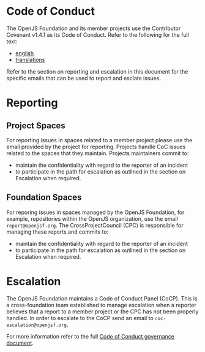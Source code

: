 # Code of Conduct

The OpenJS Foundation and its member projects use the Contributor
Covenant v1.4.1 as its Code of Conduct. Refer to the following
for the full text:

* [english](https://www.contributor-covenant.org/version/1/4/code-of-conduct)
* [translations](https://www.contributor-covenant.org/translations)

Refer to the section on reporting and escalation in this document for the specific emails that can be used to report and esclate issues.

# Reporting

## Project Spaces

For reporting issues in spaces related to a member project please use the email provided by the project for reporting. Projects handle CoC issues related to the spaces that they maintain.  Projects maintainers commit to:

* maintain the confidentiality with regard to the reporter of an incident
* to participate in the path for escalation as outlined in
  the section on Escalation when required.

## Foundation Spaces
For reporing issues in spaces managed by the OpenJS Foundation, for example, repositories within the OpenJS organization, use the email `report@openjsf.org`. The CrossProjectCouncil (CPC) is responsible for managing these reports and commits to:

* maintain the confidentiality with regard to the reporter of an incident
* to participate in the path for escalation as outlined in
  the section on Escalation when required.

# Escalation

The OpenJS Foundation maintains a Code of Conduct Panel (CoCP). This is a cross-foundation team established to manage escalation when a reporter believes that a report to a member project or the CPC has not been properly handled. In order to escalate to the CoCP send an email to `coc-escalation@openjsf.org`.

For more information refer to the full
[Code of Conduct governance document](https://github.com/openjs-foundation/bootstrap/blob/master/proposals/stage-1/CODE_OF_CONDUCT/FOUNDATION_CODE_OF_CONDUCT_REQUIREMENTS.md).



